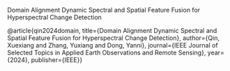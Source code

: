 Domain Alignment Dynamic Spectral and Spatial Feature Fusion for Hyperspectral Change Detection

@article{qin2024domain,
  title={Domain Alignment Dynamic Spectral and Spatial Feature Fusion for Hyperspectral Change Detection},
  author={Qin, Xuexiang and Zhang, Yuxiang and Dong, Yanni},
  journal={IEEE Journal of Selected Topics in Applied Earth Observations and Remote Sensing},
  year={2024},
  publisher={IEEE}}
